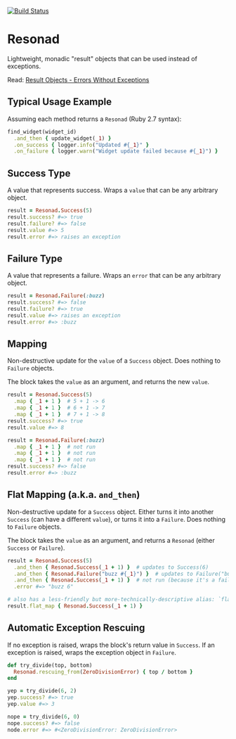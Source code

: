[![Build Status](https://travis-ci.org/tomdalling/resonad.svg?branch=master)](https://travis-ci.org/tomdalling/resonad)

# Resonad

Lightweight, monadic "result" objects that can be used instead of exceptions.

Read: [Result Objects - Errors Without Exceptions](https://www.rubypigeon.com/posts/result-objects-errors-without-exceptions/)

## Typical Usage Example

Assuming each method returns a `Resonad` (Ruby 2.7 syntax):

```ruby
find_widget(widget_id)
  .and_then { update_widget(_1) }
  .on_success { logger.info("Updated #{_1}" }
  .on_failure { logger.warn("Widget update failed because #{_1}") }
```

## Success Type

A value that represents success. Wraps a `value` that can be any arbitrary
object.

```ruby
result = Resonad.Success(5)
result.success? #=> true
result.failure? #=> false
result.value #=> 5
result.error #=> raises an exception
```

## Failure Type

A value that represents a failure. Wraps an `error` that can be any arbitrary
object.

```ruby
result = Resonad.Failure(:buzz)
result.success? #=> false
result.failure? #=> true
result.value #=> raises an exception
result.error #=> :buzz
```

## Mapping

Non-destructive update for the `value` of a `Success` object. Does nothing to
`Failure` objects.

The block takes the `value` as an argument, and returns the new `value`.

```ruby
result = Resonad.Success(5)
  .map { _1 + 1 }  # 5 + 1 -> 6
  .map { _1 + 1 }  # 6 + 1 -> 7
  .map { _1 + 1 }  # 7 + 1 -> 8
result.success? #=> true
result.value #=> 8

result = Resonad.Failure(:buzz)
  .map { _1 + 1 }  # not run
  .map { _1 + 1 }  # not run
  .map { _1 + 1 }  # not run
result.success? #=> false
result.error #=> :buzz
```

## Flat Mapping (a.k.a. `and_then`)

Non-destructive update for a `Success` object. Either turns it into another
`Success` (can have a different `value`), or turns it into a `Failure`. Does
nothing to `Failure` objects.

The block takes the `value` as an argument, and returns a `Resonad` (either
`Success` or `Failure`). 

```ruby
result = Resonad.Success(5)
  .and_then { Resonad.Success(_1 + 1) }  # updates to Success(6)
  .and_then { Resonad.Failure("buzz #{_1}") }  # updates to Failure("buzz 6")
  .and_then { Resonad.Success(_1 + 1) }  # not run (because it's a failure)
  .error #=> "buzz 6"

# also has a less-friendly but more-technically-descriptive alias: `flat_map`
result.flat_map { Resonad.Success(_1 + 1) }
```

## Automatic Exception Rescuing

If no exception is raised, wraps the block's return value in `Success`. If an
exception is raised, wraps the exception object in `Failure`.

```ruby
def try_divide(top, bottom)
  Resonad.rescuing_from(ZeroDivisionError) { top / bottom }
end

yep = try_divide(6, 2)
yep.success? #=> true
yep.value #=> 3

nope = try_divide(6, 0)
nope.success? #=> false
node.error #=> #<ZeroDivisionError: ZeroDivisionError>
```
